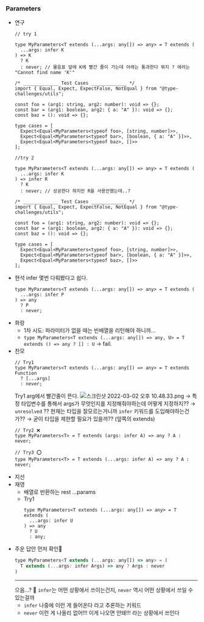 ### Parameters

- 연구
  ```tsx
  // try 1

  type MyParameters<T extends (...args: any[]) => any> = T extends (
    ...args: infer K
  ) => K
    ? K
    : never; // 물음표 앞에 K에 빨간 줄이 가는데 아래는 통과한다 뭐지 ? 에러는 "Cannot find name 'K'"

  /* _____________ Test Cases _____________ */
  import { Equal, Expect, ExpectFalse, NotEqual } from "@type-challenges/utils";

  const foo = (arg1: string, arg2: number): void => {};
  const bar = (arg1: boolean, arg2: { a: "A" }): void => {};
  const baz = (): void => {};

  type cases = [
    Expect<Equal<MyParameters<typeof foo>, [string, number]>>,
    Expect<Equal<MyParameters<typeof bar>, [boolean, { a: "A" }]>>,
    Expect<Equal<MyParameters<typeof baz>, []>>
  ];
  ```
  ```tsx
  //try 2

  type MyParameters<T extends (...args: any[]) => any> = T extends (
    ...args: infer K
  ) => infer R
    ? K
    : never; // 성공한다 하지만 R을 사용안했는데..?

  /* _____________ Test Cases _____________ */
  import { Equal, Expect, ExpectFalse, NotEqual } from "@type-challenges/utils";

  const foo = (arg1: string, arg2: number): void => {};
  const bar = (arg1: boolean, arg2: { a: "A" }): void => {};
  const baz = (): void => {};

  type cases = [
    Expect<Equal<MyParameters<typeof foo>, [string, number]>>,
    Expect<Equal<MyParameters<typeof bar>, [boolean, { a: "A" }]>>,
    Expect<Equal<MyParameters<typeof baz>, []>>
  ];
  ```
- 현석
  infer 몇번 다뤄봤다고 쉽다.
  ```tsx
  type MyParameters<T extends (...args: any[]) => any> = T extends (
    ...args: infer P
  ) => any
    ? P
    : never;
  ```
- 화랑
  - 1차 시도: 파라미터가 없을 때는 빈배열을 리턴해야 하니까...
  - `type MyParameters<T extends (...args: any[]) => any, U> = T extends () => any ? [] : U` → fail.
- 찬모
  ```tsx
  // Try1
  type MyParameters<T extends (...args: any[]) => any> = T extends Function
    ? [...args]
    : never;
  ```
  Try1
  arg에서 빨간줄이 뜬다.
  ![스크린샷 2022-03-02 오후 10.48.33.png](%E1%84%90%E1%85%A1%E1%84%8B%E1%85%B5%E1%86%B8%20%E1%84%8E%E1%85%A2%E1%86%AF%E1%84%85%E1%85%B5%E1%86%AB%E1%84%8C%E1%85%B5%204%E1%84%92%E1%85%AC%E1%84%8E%E1%85%A1%20b937f5a8fb1443ff87d086c1505aace7/%E1%84%89%E1%85%B3%E1%84%8F%E1%85%B3%E1%84%85%E1%85%B5%E1%86%AB%E1%84%89%E1%85%A3%E1%86%BA_2022-03-02_%E1%84%8B%E1%85%A9%E1%84%92%E1%85%AE_10.48.33.png)
  → 특정 타입변수를 통해서 args가 무엇인지를 지정해줘야하는데 어떻게 지정하지??
  → `unresolved` ?? 현재는 타입을 잘모르는거니까 `infer` 키워드를 도입해야하는건가??
  → 굳이 타입을 제한할 필요가 있을까?? (앞쪽의 extends)
  ```tsx
  // Try2 ❌
  type MyParameters<T> = T extends (args: infer A) => any ? A : never;

  // Try3 ⭕️
  type MyParameters<T> = T extends (...args: infer A) => any ? A : never;
  ```
- 지선
- 재영
  - 배열로 반환하는 rest ...params
  - Try1
    ```tsx
    type MyParameters<T extends (...args: any[]) => any> = T extends (
      ...args: infer U
    ) => any
      ? U
      : any;
    ```
- 주운
  답안 먼저 확인🎃
  ```jsx
  type MyParameters<T extends (...args: any[]) => any> = (
    T extends (...args: infer Args) => any ? Args : never
  )
  ```
  ***
  으음...? 🧐
  `infer`는 어떤 상황에서 쓰이는건지, `never` 역시 어떤 상황에서 쓰일 수 있는걸까
  - `infer` 나중에 이런 게 들어온다 라고 추론하는 키워드
  - `never` 이런 게 나올리 없어!!! 이게 나오면 안돼!!! 라는 상황에서 쓰인다
